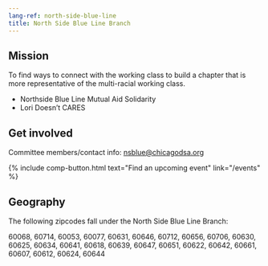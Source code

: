 ```yaml
---
lang-ref: north-side-blue-line
title: North Side Blue Line Branch
---
```


## Mission
To find ways to connect with the working class to build a chapter that is more representative of the multi-racial working class.
- Northside Blue Line Mutual Aid Solidarity
- Lori Doesn’t CARES

## Get involved

Committee members/contact info: [nsblue@chicagodsa.org](mailto:nsblue@chicagodsa.org)

{% include comp-button.html text="Find an upcoming event" link="/events" %}

## Geography

The following zipcodes fall under the North Side Blue Line Branch:

60068, 60714, 60053, 60077, 60631, 60646, 60712, 60656, 60706, 60630, 60625, 60634, 60641, 60618, 60639, 60647, 60651, 60622, 60642, 60661, 60607, 60612, 60624, 60644
